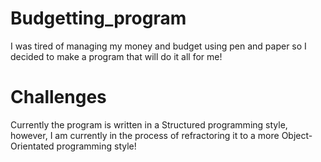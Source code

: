 # Budgetting_program
I was tired of managing my money and budget using pen and paper so I decided to make a program that will do it all for me!
# Challenges
Currently the program is written in a Structured programming style, however, I am currently in the process of refractoring it to a more Object-Orientated programming style!
